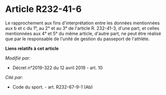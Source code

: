 # Article R232-41-6

Le rapprochement aux fins d'interprétation entre les données mentionnées aux b et c du 1°, au 2° et au 3° de l'article R.
232-41-3, d'une part, et celles mentionnées aux 4° et 5° du même article, d'autre part, ne peut être réalisé que par
le responsable de l'unité de gestion du passeport de l'athlète.

**Liens relatifs à cet article**

_Modifié par_:

  - Décret n°2019-322 du 12 avril 2019 - art. 10

_Cité par_:

  - Code du sport. - art. R232-67-9-1 (Ab)
